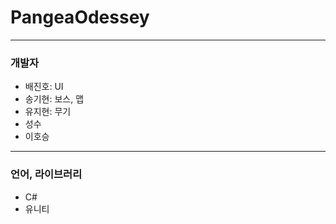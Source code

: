 # PangeaOdessey
----
### 개발자
- 배진호: UI
- 송기현: 보스, 맵
- 유지현: 무기
- 성수
- 이호승
----
### 언어, 라이브러리
- C#
- 유니티

